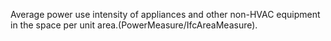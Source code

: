 Average power use intensity of appliances and other non-HVAC equipment in the space per unit area.(PowerMeasure/IfcAreaMeasure).
